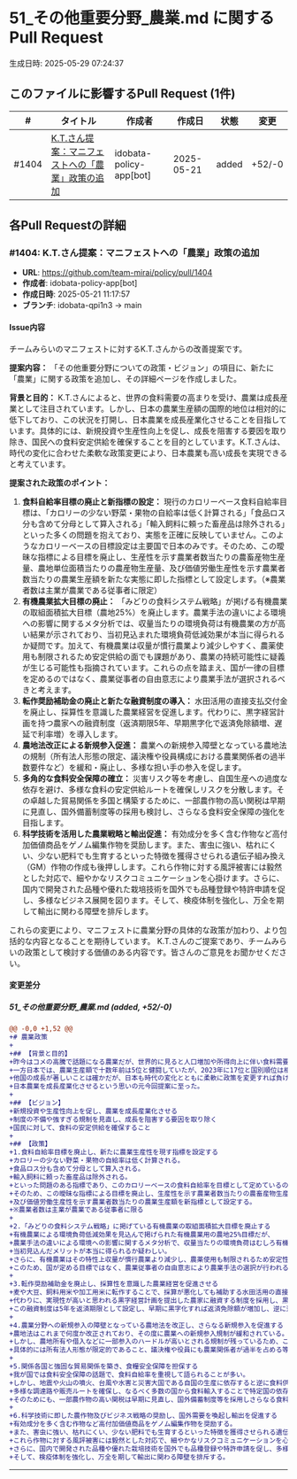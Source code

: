 # 51_その他重要分野_農業.md に関するPull Request

生成日時: 2025-05-29 07:24:37

## このファイルに影響するPull Request (1件)

| # | タイトル | 作成者 | 作成日 | 状態 | 変更 |
|---|---------|--------|--------|------|------|
| #1404 | [K.T.さん提案：マニフェストへの「農業」政策の追加](https://github.com/team-mirai/policy/pull/1404) | idobata-policy-app[bot] | 2025-05-21 | added | +52/-0 |

## 各Pull Requestの詳細

### #1404: K.T.さん提案：マニフェストへの「農業」政策の追加

- **URL**: https://github.com/team-mirai/policy/pull/1404
- **作成者**: idobata-policy-app[bot]
- **作成日時**: 2025-05-21 11:17:57
- **ブランチ**: idobata-qpi1n3 → main

#### Issue内容

チームみらいのマニフェストに対するK.T.さんからの改善提案です。

**提案内容：**
「その他重要分野についての政策・ビジョン」の項目に、新たに「農業」に関する政策を追加し、その詳細ページを作成しました。

**背景と目的：**
K.T.さんによると、世界の食料需要の高まりを受け、農業は成長産業として注目されています。しかし、日本の農業生産額の国際的地位は相対的に低下しており、この状況を打開し、日本農業を成長産業化させることを目指しています。具体的には、新規投資や生産性向上を促し、成長を阻害する要因を取り除き、国民への食料安定供給を確保することを目的としています。K.T.さんは、時代の変化に合わせた柔軟な政策変更により、日本農業も高い成長を実現できると考えています。

**提案された政策のポイント：**
1.  **食料自給率目標の廃止と新指標の設定：** 現行のカロリーベース食料自給率目標は、「カロリーの少ない野菜・果物の自給率は低く計算される」「食品ロス分も含めて分母として算入される」「輸入飼料に頼った畜産品は除外される」といった多くの問題を抱えており、実態を正確に反映していません。このようなカロリーベースの目標設定は主要国で日本のみです。そのため、この曖昧な指標による目標を廃止し、生産性を示す農業者数当たりの農畜産物生産量、農地単位面積当たりの農産物生産量、及び価値労働生産性を示す農業者数当たりの農業生産額を新たな実態に即した指標として設定します。（※農業者数は主業が農業である従事者に限定）
2.  **有機農業拡大目標の廃止：** 「みどりの食料システム戦略」が掲げる有機農業の取組面積拡大目標（農地25%）を廃止します。農業手法の違いによる環境への影響に関するメタ分析では、収量当たりの環境負荷は有機農業の方が高い結果が示されており、当初見込まれた環境負荷低減効果が本当に得られるか疑問です。加えて、有機農業は収量が慣行農業より減少しやすく、農薬使用も制限されるため安定供給の面でも課題があり、農業の持続可能性に疑義が生じる可能性も指摘されています。これらの点を踏まえ、国が一律の目標を定めるのではなく、農業従事者の自由意志により農業手法が選択されるべきと考えます。
3.  **転作奨励補助金の廃止と新たな融資制度の導入：** 水田活用の直接支払交付金を廃止し、採算性を意識した農業経営を促進します。代わりに、黒字経営計画を持つ農家への融資制度（返済期限5年、早期黒字化で返済免除額増、遅延で利率増）を導入します。
4.  **農地法改正による新規参入促進：** 農業への新規参入障壁となっている農地法の規制（所有法人形態の限定、議決権や役員構成における農業関係者の過半数要件など）を緩和・廃止し、多様な担い手の参入を促します。
5.  **多角的な食料安全保障の確立：** 災害リスク等を考慮し、自国生産への過度な依存を避け、多様な食料の安定供給ルートを確保しリスクを分散します。その卓越した貿易関係を多国と構築するために、一部農作物の高い関税は早期に見直し、国外備蓄制度等の採用も検討し、さらなる食料安全保障の強化を目指します。
6.  **科学技術を活用した農業戦略と輸出促進：** 有効成分を多く含む作物など高付加価値商品をゲノム編集作物を奨励します。また、害虫に強い、枯れにくい、少ない肥料でも生育するといった特徴を獲得させられる遺伝子組み換え（GM）作物の作成も後押しします。これら作物に対する風評被害には毅然とした対応で、細やかなリスクコミュニケーションを心掛けます。さらに、国内で開発された品種や優れた栽培技術を国外でも品種登録や特許申請を促し、多様なビジネス展開を図ります。そして、検疫体制を強化し、万全を期して輸出に関わる障壁を排斥します。

これらの変更により、マニフェストに農業分野の具体的な政策が加わり、より包括的な内容となることを期待しています。
K.T.さんのご提案であり、チームみらいの政策として検討する価値のある内容です。皆さんのご意見をお聞かせください。


#### 変更差分

##### 51_その他重要分野_農業.md (added, +52/-0)

```diff
@@ -0,0 +1,52 @@
+# 農業政策
+
+## 【背景と目的】
+昨今はコメの高騰で話題になる農業だが、世界的に見ると人口増加や所得向上に伴い食料需要が高まることから、成長産業として注目されている。
+一方日本では、農業生産額で十数年前は5位と健闘していたが、2023年に17位と国別順位は相対的に低下している。
+他国の成長が著しいことは確かだが、日本も時代の変化とともに柔軟に政策を変更すれば負けないくらいの成長速度を出せるのではないか。
+日本農業を成長産業化させるという思いの元今回提案に至った。
+
+## 【ビジョン】
+新規投資や生産性向上を促し、農業を成長産業化させる
+制度の不備や強すぎる規制を見直し、成長を阻害する要因を取り除く
+国民に対して、食料の安定供給を確保すること
+
+## 【政策】
+1.食料自給率目標を廃止し、新たに農業生産性を現す指標を設定する
+カロリーの少ない野菜・果物の自給率は低く計算される。
+食品ロス分も含めて分母として算入される。
+輸入飼料に頼った畜産品は除外される。
+といった問題のある指標であり、このカロリーベースの食料自給率を目標として定めているのは日本だけである。
+そのため、この曖昧な指標による目標を廃止し、生産性を示す農業者数当たりの農畜産物生産量、農地単位面積当たりの農産物生産量、
+及び価値労働生産性を示す農業者数当たりの農業生産額を新指標として設定する。
+※農業者数は主業が農業である従事者に限る
+
+2.「みどりの食料システム戦略」に掲げている有機農業の取組面積拡大目標を廃止する
+有機農業による環境負荷低減効果を見込んで掲げられた有機農業用の農地25%目標だが、
+農業手法の違いによる環境への影響に関するメタ分析で、収量当たりの環境負荷はむしろ有機農業の方が高いという結果が出ており、
+当初見込んだメリットが本当に得られるか疑わしい。
+さらに、有機農業はその特性上収量が慣行農業より減少し、農薬使用も制限されるため安定性にも欠け、農業の持続性に疑義が生じる可能性もある。
+このため、国が定める目標ではなく、農業従事者の自由意志により農業手法の選択が行われるべきと考える。
+
+3.転作奨励補助金を廃止し、採算性を意識した農業経営を促進させる
+麦や大豆、飼料用米や加工用米に転作することで、採算が悪化しても補助する水田活用の直接支払交付金を廃止する。
+代わりに、実現性が高いと思われる黒字経営計画を提出した農家に融資する制度を採用し、黒字経営を意識させる。
+この融資制度は5年を返済期限として設定し、早期に黒字化すれば返済免除額が増加し、逆に遅れると利率が上がる仕組みにする。
+
+4.農業分野への新規参入の障壁となっている農地法を改正し、さらなる新規参入を促進する
+農地法はこれまで何度か改正されており、その度に農業への新規参入規制が緩和されている。
+しかし、農地所有や借入などに一部参入のハードルが高いとされる規制が残っているため、これら規制を廃止する。
+具体的には所有法人形態が限定的であること、議決権や役員にも農業関係者が過半を占める等
+
+5.関係各国と強固な貿易関係を築き、食糧安全保障を担保する
+我が国では食料安全保障の話題で、食料自給率を重視して語られることが多い。
+しかし、地震や火山の噴火、台風や水害と災害大国である自国の生産に依存すると逆に食料供給リスクが高くなる。
+多様な調達路や販売ルートを確保し、なるべく多数の国から食料輸入することで特定国の依存度を下げてリスク分散を図ることが重要である。
+そのためにも、一部農作物の高い関税は早期に見直し、国外備蓄制度等を採用しさらなる食料安全保障の強化を目指す。
+
+6.科学技術に即した農作物及びビジネス戦略の奨励し、国外需要を喚起し輸出を促進する
+有効成分を多く含む作物など高付加価値商品をゲノム編集作物を奨励する。
+また、害虫に強い、枯れにくい、少ない肥料でも生育するといった特徴を獲得させられる遺伝子組み換え（GM）作物の作成も後押しする。
+これら作物に対する風評被害には毅然とした対応で、細やかなリスクコミュニケーションを心掛ける。
+さらに、国内で開発された品種や優れた栽培技術を国外でも品種登録や特許申請を促し、多様なビジネス展開を図る。
+そして、検疫体制を強化し、万全を期して輸出に関わる障壁を排斥する。
```

---

